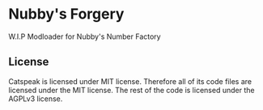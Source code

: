 # Nubby's Forgery
W.I.P Modloader for Nubby's Number Factory

## License
Catspeak is licensed under MIT license. Therefore all of its code files are licensed under the MIT license.
The rest of the code is licensed under the AGPLv3 license.
